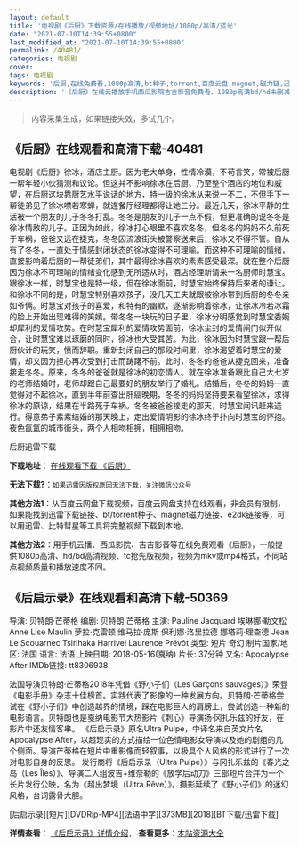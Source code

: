 ```yaml
---
layout: default
title: '电视剧《后厨》下载资源/在线播放/视频地址/1080p/高清/蓝光'
date: "2021-07-10T14:39:55+0800"
last_modified_at: "2021-07-10T14:39:55+0800"
permalink: /40481/
categories: 电视剧
cover:
tags: 电视剧
keywords: '后厨,在线免费看,1080p高清,bt种子,torrent,百度云盘,magnet,磁力链,迅雷下载资源'
description: '《后厨》在线云播放手机西瓜影院吉吉影音免费看，1080p高清bd/hd未删减完整版和tc抢先枪版，mkv/mp4格式，附带bt/torrent种子、magnet/磁力链、百度云盘、网盘资源迅雷下载链接'
---
```


>内容采集生成，如果链接失效，多试几个。


## 《后厨》在线观看和高清下载-40481

电视剧《后厨》徐冰，酒店主厨。因为老大单身，性情冷漠，不苟言笑，常被后厨一帮年轻小伙猜测和议论。但这并不影响徐冰在后厨、乃至整个酒店的地位和威望，在后厨这块靠厨艺水平说话的地方，特一级的徐冰从来说一不二，不但手下一帮徒弟见了徐冰噤若寒蝉，就连餐厅经理都得让她三分。最近几天，徐冰平静的生活被一个朋友的儿子冬冬打乱。冬冬是朋友的儿子一点不假，但更准确的说冬冬是徐冰情敌的儿子。正因为如此，徐冰打心眼里不喜欢冬冬，但冬冬的妈妈不久前死于车祸，爸爸又远在捷克，冬冬因流浪街头被警察送来后，徐冰又不得不管。自从有了冬冬，一直处于情感封闭状态的徐冰变得不可理喻。而这种不可理喻的情绪，直接影响着后厨的一帮徒弟们，其中最得徐冰喜欢的素素感受最深。就在整个后厨因为徐冰不可理喻的情绪变化感到无所适从时，酒店经理新请来一名厨师时慧宝。跟徐冰一样，时慧宝也是特一级，但在徐冰面前，时慧宝始终保持后来者的谦让。和徐冰不同的是，时慧宝特别喜欢孩子，没几天工夫就跟被徐冰带到后厨的冬冬亲如爷俩。时慧宝对孩子的喜爱，和特有的幽默，逐渐影响着徐冰，让徐冰冷若冰霜的脸上开始出现难得的笑嫣。带冬冬一块玩的日子里，徐冰分明感觉到时慧宝委婉却犀利的爱情攻势。在时慧宝犀利的爱情攻势面前，徐冰尘封的爱情闸门似开似合，让时慧宝难以琢磨的同时，徐冰也大受其苦。为此，徐冰因为时慧宝跟一帮后厨伙计的玩笑，愤而辞职。重新封闭自己的那段时间里，徐冰渴望着时慧宝的爱情，却又因为担心再次受到打击而踌躇不前。此时，冬冬的爸爸从捷克回来，准备接走冬冬。原来，冬冬的爸爸就是徐冰的初恋情人。就在徐冰准备跟比自己大七岁的老师结婚时，老师却跟自己最要好的朋友举行了婚礼。结婚后，冬冬的妈妈一直觉得对不起徐冰，直到半年前查出肝癌晚期，冬冬的妈妈坚持要来看望徐冰，求得徐冰的原谅，结果在半路死于车祸。冬冬被爸爸接走的那天，时慧宝闻讯赶来送行。得意弟子素素结婚的那天晚上，走出爱情阴影的徐冰终于扑向时慧宝的怀抱。夜色氤氲的城市街头，两个人相吻相拥，相拥相吻。


后厨迅雷下载

**下载地址**： [在线观看下载 《后厨》](https://www.993dy.com//vod-detail-id-11867.html) 


**无法下载?**：`如果迅雷因版权原因无法下载，关注微信公众号 `

**其他方法1**：从百度云网盘下载视频，百度云网盘支持在线观看，非会员有限制，如果能找到迅雷下载链接、bt/torrent种子、magnet磁力链接、e2dk链接等，可以用迅雷、比特彗星等工具将完整视频下载到本地。

**其他方法2**：用手机云播、西瓜影院、吉吉影音等在线免费观看《后厨》，一般提供1080p高清、hd/bd高清视频、tc抢先版视频，视频为mkv或mp4格式，不同站点视频质量和播放速度不同。


## 《后启示录》在线观看和高清下载-50369

导演: 贝特朗·芒蒂格 编剧: 贝特朗·芒蒂格 主演: Pauline Jacquard 埃琳娜·勒文松 Anne Lise Maulin 萝拉·克雷顿 维马拉·庞斯 保利娜·洛里拉德 娜塔莉·理查德 Jean Le Scouarnec Tsirihaka Harrivel Laurence Prévôt 类型: 短片 奇幻 制片国家/地区: 法国 语言: 法语 上映日期: 2018-05-16(戛纳) 片长: 37分钟 又名: Apocalypse After IMDb链接: tt8306938

法国导演贝特朗·芒蒂格2018年凭借《野小子们（Les Garçons sauvages）》荣登《电影手册》杂志十佳榜首。实践代表了影像的一种发展方向。贝特朗·芒蒂格尝试在《野小子们》中创造越界的情境，踩在电影巨人的肩膀上，尝试创造一种新的电影语言。贝特朗也是戛纳电影节大热影片《刺心》导演扬·冈扎乐兹的好友，在影片中还友情客串。 《后启示录》原名Ultra Pulpe，中译名来自英文片名Apocalypse After，以超现实的方式描绘一位色情电影女导演以及她的剧组的几个侧面。导演芒蒂格在短片中重影像而轻叙事，以极具个人风格的形式进行了一次对电影自身的反思。 发行商将《后启示录（Ultra Pulpe）》与冈扎乐兹的《春光之岛（Les Îles）》、导演二人组波吉+维奈勒的《放学后动刀》三部短片合并为一个长片发行公映，名为《超出梦境（Ultra Rêve）》。摄影延续了《野小子们》的迷幻风格，台词露骨大胆。


[后启示录][短片][DVDRip-MP4][法语中字][373MB][2018][BT下载/迅雷下载]

**详情查看**： [《后启示录》详情介绍](/movie/50369/)， **查看更多**：[本站资源大全](/movie/t/all/)

